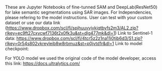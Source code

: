 These are Jupyter Notebooks of fine-tunned SAM and DeepLab(ResNet50) for lake semantic segmentations using SAR images.
For Independencies, please refering to the model instructions.
User can test with your custom dataset or use  our data link (https://www.dropbox.com/scl/fi/spjhuuvvjykjqtbyfs2m3/AL2.zip?rlkey=ec9ft27cxycwf7136t2x0fk3u&st=dlg477mk&dl=1)
Link to Sentinel-1 data: https://www.dropbox.com/scl/fi/4tcr5z2z1na11i0tjb6d3/S1.zip?rlkey=0r54s802vkreyleib8w8rbmuz&st=p0jvtd1r&dl=1
Link to model checkpoint: 


For YOLO model we used the original code of the model developer, access this link:
https://docs.ultralytics.com/
